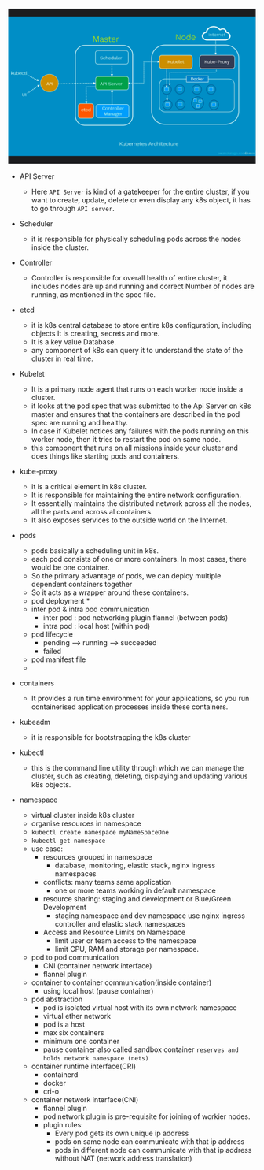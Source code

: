 ![](./png/1.png)
* API Server 
  * Here `API Server` is kind of a gatekeeper for the entire cluster, if you want to create, update, delete or
  even display any k8s object, it has to go through `API server`.

* Scheduler
  * it is responsible for physically scheduling pods across the nodes inside the cluster.

* Controller
  * Controller is responsible for overall health of entire cluster, it includes nodes are up and running and correct Number of nodes are running, as mentioned in the spec file.

* etcd
  * it is k8s central database to store entire k8s configuration, including objects It is creating, secrets and more. 
  * It is a key value Database. 
  * any component of  k8s can query it to understand the state of the cluster in real time. 

* Kubelet
  * It is a primary node agent that runs on each worker node inside a cluster.
  * it looks at the pod spec that was submitted to the Api Server on k8s master and ensures that the containers are described in the pod spec are running and healthy.
  * In case if Kubelet notices any failures with the pods running on this worker node, then it tries to restart the pod on same node.
  * this component that runs on all missions inside your cluster and does things like starting pods and containers.
* kube-proxy
  * it is a critical element in k8s cluster. 
  * It is responsible for maintaining the entire network configuration. 
  * It essentially maintains the distributed network across all the nodes, all the parts and across al containers. 
  * It also exposes services to the outside world on the Internet.

* pods 
  * pods basically a scheduling unit in k8s. 
  * each pod consists of one or more containers. In most cases, there would be one container. 
  * So the primary advantage of pods, we can deploy multiple dependent containers together 
  * So it acts as a wrapper around these containers.
  * pod deployment
    *
  * inter pod & intra pod communication
    * inter pod : pod networking plugin flannel (between pods)
    * intra pod : local host (within pod)
  * pod lifecycle
    * pending --> running --> succeeded
    * failed
  * pod manifest file
  *

* containers
  * It provides a run time environment for your applications, so you run containerised application processes inside these containers.

* kubeadm
  * it is responsible for bootstrapping the k8s cluster

* kubectl
  * this is the command line utility through which we can manage the cluster, such as creating, deleting, displaying and updating various k8s objects.

* namespace
  * virtual cluster inside k8s cluster
  * organise resources in namespace
  * `kubectl create namespace myNameSpaceOne`
  * `kubectl get namespace`
  * use case: 
    * resources grouped in namespace
      * database, monitoring, elastic stack, nginx ingress namespaces
    * conflicts: many teams same application
      * one or more teams working in default namespace
    * resource sharing: staging and development or Blue/Green Development
      * staging namespace and dev  namespace use nginx ingress controller and elastic stack namespaces
    * Access and Resource Limits on Namespace
      * limit user or team access to the namespace
      * limit CPU, RAM and storage per namespace.
  * pod to pod communication 
    * CNI (container network interface)
    * flannel plugin
  * container to container communication(inside container)
    * using local host (pause container)
  * pod abstraction
    * pod is isolated virtual host with its own network namespace
    * virtual ether network 
    * pod is a host
    * max six containers
    * minimum one container
    * pause container also called sandbox container `reserves and holds network namespace (nets)`
  * container runtime interface(CRI)
    * containerd
    * docker
    * cri-o
  * container network interface(CNI)
    * flannel plugin
    * pod network plugin is pre-requisite for joining of workier nodes.
    * plugin rules: 
      * Every pod gets its own unique ip address
      * pods on same node can communicate with that ip address
      * pods in different node can communicate with that ip address without NAT (network address translation)














